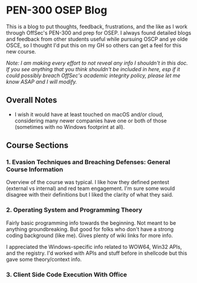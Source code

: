 # PEN-300 OSEP Blog
This is a blog to put thoughts, feedback, frustrations, and the like as I work through OffSec's PEN-300 and prep for OSEP. I always found detailed blogs and feedback from other students useful while pursuing OSCP and ye olde OSCE, so I thought I'd put this on my GH so others can get a feel for this new course.

*Note: I am making every effort to not reveal any info I shouldn't in this doc. If you see anything that you think shouldn't be included in here, esp if it could possibly breach OffSec's academic integrity policy, please let me know ASAP and I will modify.*

## Overall Notes
- I wish it would have at least touched on macOS and/or cloud, considering many newer companies have one or both of those (sometimes with no Windows footprint at all).

## Course Sections
### 1. Evasion Techniques and Breaching Defenses: General Course Information
Overview of the course was typical. I like how they defined pentest (external vs internal) and red team engagement. I'm sure some would disagree with their definitions but I liked the clarity of what they said.

### 2. Operating System and Programming Theory
Fairly basic programming info towards the beginning. Not meant to be anything groundbreaking. But good for folks who don't have a strong coding background (like me). Gives plenty of wiki links for more info.

I appreciated the Windows-specific info related to WOW64, Win32 APIs, and the registry. I'd worked with APIs and stuff before in shellcode but this gave some theory/context info.

### 3. Client Side Code Execution With Office
